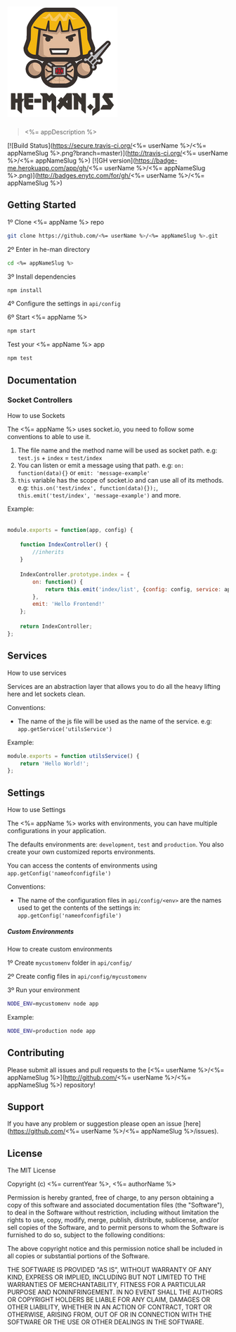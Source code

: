 # ![<%= appName %>](logo.png)

> <%= appDescription %>

[![Build Status](https://secure.travis-ci.org/<%= userName %>/<%= appNameSlug %>.png?branch=master)](http://travis-ci.org/<%= userName %>/<%= appNameSlug %>) [![GH version](https://badge-me.herokuapp.com/app/gh/<%= userName %>/<%= appNameSlug %>.png)](http://badges.enytc.com/for/gh/<%= userName %>/<%= appNameSlug %>)

## Getting Started

1º Clone <%= appName %> repo

```bash
git clone https://github.com/<%= userName %>/<%= appNameSlug %>.git
```

2º Enter in he-man directory
```bash
cd <%= appNameSlug %>
```

3º Install dependencies

```bash
npm install
```

4º Configure the settings in `api/config`

6º Start <%= appName %>

```bash
npm start
```

Test your <%= appName %> app

```bash
npm test
```

## Documentation

### Socket Controllers

How to use Sockets

The <%= appName %> uses socket.io, you need to follow some conventions to able to use it.

1. The file name and the method name will be used as socket path. e.g: `test.js` + `index` = `test/index`
2. You can listen or emit a message using that path. e.g: `on: function(data){}` or `emit: 'message-example'`
3. `this` variable has the scope of socket.io and can use all of its methods. e.g: `this.on('test/index', function(data){});`, `this.emit('test/index', 'message-example')` and more.

Example:

```javascript

module.exports = function(app, config) {

    function IndexController() {
        //inherits
    }

    IndexController.prototype.index = {
        on: function() {
            return this.emit('index/list', {config: config, service: app.getService('utilsService')});
        },
        emit: 'Hello Frontend!'
    };

    return IndexController;
};

```

## Services

How to use services

Services are an abstraction layer that allows you to do all the heavy lifting here and let sockets clean.

Conventions:

- The name of the js file will be used as the name of the service. e.g: `app.getService('utilsService')`

Example:

```javascript
module.exports = function utilsService() {
    return 'Hello World!';
};
```

## Settings

How to use Settings

The <%= appName %> works with environments, you can have multiple configurations in your application.

The defaults environments are: `development`, `test` and `production`. You also create your own customized reports environments.

You can access the contents of environments using `app.getConfig('nameofconfigfile')`

Conventions:

- The name of the configuration files in `api/config/<env>` are the names used to get the contents of the settings in: `app.getConfig('nameofconfigfile')`


##### Custom Environments

How to create custom environments

1º Create `mycustomenv` folder in `api/config/`

2º Create config files in `api/config/mycustomenv`

3º Run your environment

```bash
NODE_ENV=mycustomenv node app
```

Example:

```bash
NODE_ENV=production node app
```

## Contributing

Please submit all issues and pull requests to the [<%= userName %>/<%= appNameSlug %>](http://github.com/<%= userName %>/<%= appNameSlug %>) repository!

## Support
If you have any problem or suggestion please open an issue [here](https://github.com/<%= userName %>/<%= appNameSlug %>/issues).

## License 

The MIT License

Copyright (c) <%= currentYear %>, <%= authorName %>

Permission is hereby granted, free of charge, to any person
obtaining a copy of this software and associated documentation
files (the "Software"), to deal in the Software without
restriction, including without limitation the rights to use,
copy, modify, merge, publish, distribute, sublicense, and/or sell
copies of the Software, and to permit persons to whom the
Software is furnished to do so, subject to the following
conditions:

The above copyright notice and this permission notice shall be
included in all copies or substantial portions of the Software.

THE SOFTWARE IS PROVIDED "AS IS", WITHOUT WARRANTY OF ANY KIND,
EXPRESS OR IMPLIED, INCLUDING BUT NOT LIMITED TO THE WARRANTIES
OF MERCHANTABILITY, FITNESS FOR A PARTICULAR PURPOSE AND
NONINFRINGEMENT. IN NO EVENT SHALL THE AUTHORS OR COPYRIGHT
HOLDERS BE LIABLE FOR ANY CLAIM, DAMAGES OR OTHER LIABILITY,
WHETHER IN AN ACTION OF CONTRACT, TORT OR OTHERWISE, ARISING
FROM, OUT OF OR IN CONNECTION WITH THE SOFTWARE OR THE USE OR
OTHER DEALINGS IN THE SOFTWARE.


